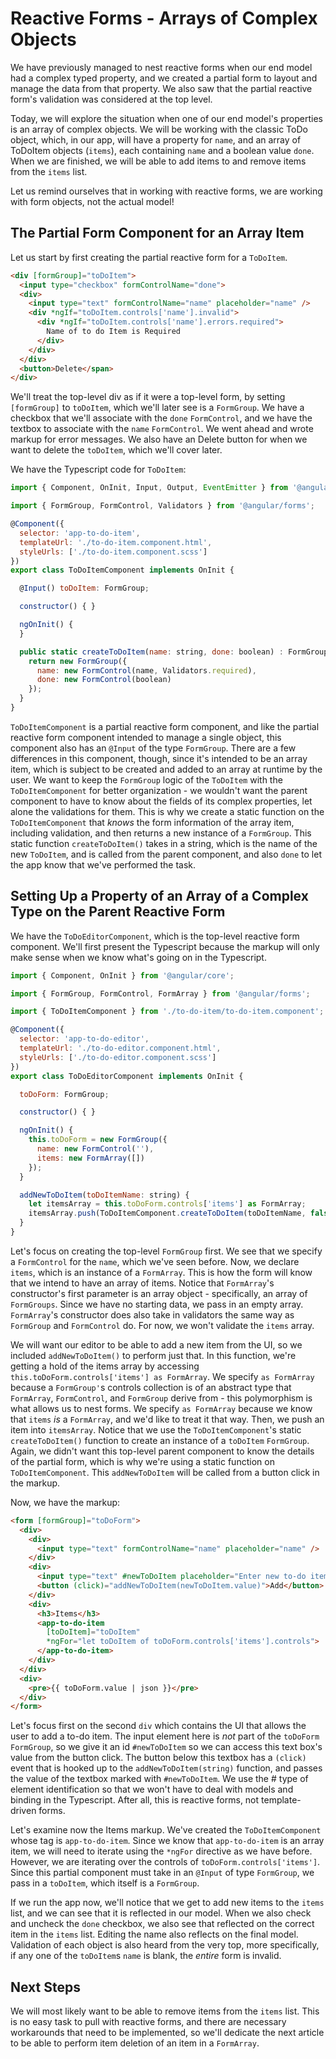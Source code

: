 # Reactive Forms - Arrays of Complex Objects

We have previously managed to nest reactive forms when our end model had a complex typed property, and we created a partial form to layout and manage the
data from that property. We also saw that the partial reactive form's validation was considered at the top level.

Today, we will explore the situation when one of our end model's properties is an array of complex objects. We will be working with the classic ToDo object,
which, in our app, will have a property for `name`, and an array of ToDoItem objects (`items`), each containing `name` and a boolean value `done`. When we are
finished, we will be able to add items to and remove items from the  `items` list.

Let us remind ourselves that in working with reactive forms, we are working with form objects, not the actual model!

## The Partial Form Component for an Array Item

Let us start by first creating the partial reactive form for a `ToDoItem`.

```html
<div [formGroup]="toDoItem">
  <input type="checkbox" formControlName="done">
  <div>
    <input type="text" formControlName="name" placeholder="name" />
    <div *ngIf="toDoItem.controls['name'].invalid">
      <div *ngIf="toDoItem.controls['name'].errors.required">
        Name of to do Item is Required
      </div>
    </div>
  </div>
  <button>Delete</span>
</div>
```

We'll treat the top-level div as if it were a top-level form, by setting `[formGroup]` to `toDoItem`, which we'll later see is a `FormGroup`. We have
a checkbox that we'll associate with the `done` `FormControl`, and we have the textbox to associate with the `name` `FormControl`. We went ahead
and wrote markup for error messages. We also have an Delete button for when we want to delete the `toDoItem`, which we'll cover later.

We have the Typescript code for `ToDoItem`:

```javascript
import { Component, OnInit, Input, Output, EventEmitter } from '@angular/core';

import { FormGroup, FormControl, Validators } from '@angular/forms';

@Component({
  selector: 'app-to-do-item',
  templateUrl: './to-do-item.component.html',
  styleUrls: ['./to-do-item.component.scss']
})
export class ToDoItemComponent implements OnInit {

  @Input() toDoItem: FormGroup;

  constructor() { }

  ngOnInit() {
  }

  public static createToDoItem(name: string, done: boolean) : FormGroup {
    return new FormGroup({
      name: new FormControl(name, Validators.required),
      done: new FormControl(boolean)
    });
  }
}
```

`ToDoItemComponent` is a partial reactive form component, and like the partial reactive form component intended to manage a single object, this component
also has an `@Input` of the type `FormGroup`. There are a few differences in this component, though, since it's intended to be an array item, which is
subject to be created and added to an array at runtime by the user. We want to keep the `FormGroup` logic of the `ToDoItem` with the `ToDoItemComponent`
for better organization - we wouldn't want the parent component to have to know about the fields of its complex properties, let alone the validations for
them. This is why we create a static function on the `ToDoItemComponent` that *knows* the form information of the array item, including validation, and then
returns a new instance of a `FormGroup`. This static function `createToDoItem()` takes in a string, which is the name of the new `ToDoItem`, and is called
from the parent component, and also `done` to let the app know that we've performed the task.

## Setting Up a Property of an Array of a Complex Type on the Parent Reactive Form

We have the `ToDoEditorComponent`, which is the top-level reactive form component. We'll first present the Typescript because the markup will only make sense
when we know what's going on in the Typescript.

```javascript
import { Component, OnInit } from '@angular/core';

import { FormGroup, FormControl, FormArray } from '@angular/forms';

import { ToDoItemComponent } from './to-do-item/to-do-item.component';

@Component({
  selector: 'app-to-do-editor',
  templateUrl: './to-do-editor.component.html',
  styleUrls: ['./to-do-editor.component.scss']
})
export class ToDoEditorComponent implements OnInit {

  toDoForm: FormGroup;

  constructor() { }

  ngOnInit() {
    this.toDoForm = new FormGroup({
      name: new FormControl(''),
      items: new FormArray([])
    });
  }

  addNewToDoItem(toDoItemName: string) {
    let itemsArray = this.toDoForm.controls['items'] as FormArray;
    itemsArray.push(ToDoItemComponent.createToDoItem(toDoItemName, false));
  }
}
```

Let's focus on creating the top-level `FormGroup` first. We see that we specify a `FormControl` for the `name`, which we've seen before. Now, we declare
`items`, which is an instance of a `FormArray`. This is how the form will know that we intend to have an array of items. Notice that `FormArray`'s
constructor's first parameter is an array object - specifically, an array of `FormGroups`. Since we have no starting data, we pass in an empty array.
`FormArray`'s constructor does also take in validators the same way as `FormGroup` and `FormControl` do. For now, we won't validate the `items` array.

We will want our editor to be able to add a new item from the UI, so we included `addNewToDoItem()` to perform just that. In this function, we're getting a
hold of the items array by accessing `this.toDoForm.controls['items'] as FormArray`. We specify `as FormArray` because a `FormGroup'`s controls
collection is of an abstract type that `FormArray`, `FormControl`, and `FormGroup` derive from - this polymorphism is what allows us to nest forms. We
specify `as FormArray` because we know that `items` *is* a `FormArray`, and we'd like to treat it that way. Then, we push an item into `itemsArray`.
Notice that we use the `ToDoItemComponent`'s static `createToDoItem()` function to create an instance of a `toDoItem` `FormGroup`. Again, we didn't want
this top-level parent component to know the details of the partial form, which is why we're using a static function on `ToDoItemComponent`. This
`addNewToDoItem` will be called from a button click in the markup.

Now, we have the markup:

```html
<form [formGroup]="toDoForm">
  <div>
    <div>
      <input type="text" formControlName="name" placeholder="name" />
    </div>
    <div>
      <input type="text" #newToDoItem placeholder="Enter new to-do item" />
      <button (click)="addNewToDoItem(newToDoItem.value)">Add</button>
    </div>
    <div>
      <h3>Items</h3>
      <app-to-do-item
        [toDoItem]="toDoItem"
        *ngFor="let toDoItem of toDoForm.controls['items'].controls">
      </app-to-do-item>
    </div>
  </div>
  <div>
    <pre>{{ toDoForm.value | json }}</pre>
  </div>
</form>
```

Let's focus first on the second `div` which contains the UI that allows the user to add a to-do item. The input element here is *not* part
of the `toDoForm` `FormGroup`, so we give it an id `#newToDoItem` so we can access this text box's value from the button click. The button below
this textbox has a `(click)` event that is hooked up to the `addNewToDoItem(string)` function, and passes the value of the textbox marked with
`#newToDoItem`. We use the # type of element identification so that we won't have to deal with models and binding in the Typescript. After all, this is
reactive forms, not template-driven forms.

Let's examine now the Items markup. We've created the `ToDoItemComponent` whose tag is `app-to-do-item`. Since we know that `app-to-do-item` is an
array item, we will need to iterate using the `*ngFor` directive as we have before. However, we are iterating over the controls of `toDoForm.controls['items']`.
Since this partial component must take in an `@Input` of type `FormGroup`, we pass in a `toDoItem`, which itself is a `FormGroup`.

If we run the app now, we'll notice that we get to add new items to the `items` list, and we can see that it is reflected in our model. When we also check
and uncheck the `done` checkbox, we also see that reflected on the correct item in the `items` list. Editing the name also reflects on the final model.
Validation of each object is also heard from the very top, more specifically, if any one of the `toDoItem`s `name` is blank, the *entire* form is invalid.

## Next Steps

We will most likely want to be able to remove items from the `items` list. This is no easy task to pull with reactive forms, and there are necessary workarounds
that need to be implemented, so we'll dedicate the next article to be able to perform item deletion of an item in a `FormArray`.


